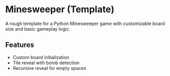 # Minesweeper (Template)

A rough template for a Python Minesweeper game with customizable board size and basic gameplay logic.

## Features
- Custom board initialization
- Tile reveal with bomb detection
- Recursive reveal for empty spaces
